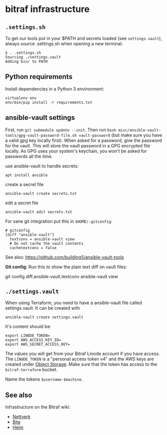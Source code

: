 bitraf infrastructure
=====================

`.settings.sh`
--------------

To get our tools put in your $PATH and secrets loaded (see
`settings.vault`), always source .settings.sh when opening a new
terminal:

    $ . .settings.sh
    Sourcing ./settings.vault
    Adding bin/ to PATH

Python requirements
-------------------

Install dependencies in a Python 3 environment:

    virtualenv env
    env/bin/pip install -r requirements.txt

ansible-vault settings
----------------------

First, run `git submodule update --init`. Then run
`bash misc/ansible-vault-tools/gpg-vault-password-file.sh vault-password`
(but make sure you have a valid gpg key locally first). When asked for
a password, give the password for the vault. This will store the vault
password in a GPG encrypted file locally. As GPG uses your system's
keychain, you won't be asked for passwords all the time.

use ansible-vault to handle secrets:

    apt install ansible

create a secret file

    ansible-vault create secrets.txt

edit a secret file

    ansible-vault edit secrets.txt

For sane git integration put this in `$HOME/.gitconfig`:

    # gitconfig
    [diff "ansible-vault"]
      textconv = ansible-vault view
      # Do not cache the vault contents
      cachetextconv = false

See also: https://github.com/building5/ansible-vault-tools

**Git config**: Run this to show the plain text diff on vault files:

   git config diff.ansible-vault.textconv ansible-vault view

`./settings.vault`
------------------

When using Terraform, you need to have a ansible-vault file called
settings.vault. It can be created with

    ansible-vault create settings.vault

It's content should be:

    export LINODE_TOKEN=
    export AWS_ACCESS_KEY_ID=
    export AWS_SECRET_ACCESS_KEY=

The values you will get from your Bitraf Linode account if you have
access. The `LINODE_TOKEN` is a "personal access token v4" and the AWS
keys are created under 
[Object Storage](https://cloud.linode.com/object-storage/buckets).
Make sure that the token has access to the `bitraf-terraform` bucket.

Name the tokens `$username-$machine`.

See also
--------

Infrastructure on the Bitraf wiki:
- [Nettverk](https://bitraf.no/wiki/Nettverk)
- [Bite](https://bitraf.no/wiki/Bite)
- [Heim](https://bitraf.no/wiki/Heim)
